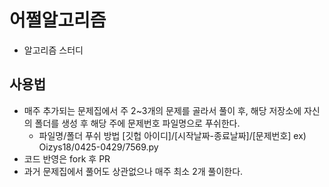 # 어쩔알고리즘
- 알고리즘 스터디 

## 사용법 
- 매주 추가되는 문제집에서 주 2~3개의 문제를 골라서 풀이 후, 해당 저장소에 자신의 폴더를 생성 후 해당 주에 문제번호 파일명으로 푸쉬한다. 
  - 파일명/폴더 푸쉬 방법 
     [깃헙 아이디]/[시작날짜-종료날짜]/[문제번호]
     ex) Oizys18/0425-0429/7569.py
- 코드 반영은 fork 후 PR 
- 과거 문제집에서 풀어도 상관없으나 매주 최소 2개 풀이한다. 
